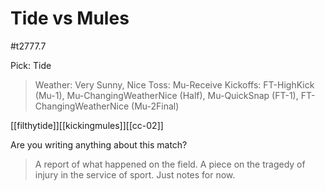 # Tide vs Mules

#t2777.7

Pick: Tide



> Weather: Very Sunny, Nice
> Toss: Mu-Receive
> Kickoffs: FT-HighKick (Mu-1), Mu-ChangingWeatherNice (Half), Mu-QuickSnap (FT-1), FT-ChangingWeatherNice (Mu-2Final)

[[filthytide]][[kickingmules]][[cc-02]]





Are you writing anything about this match?

> A report of what happened on the field.
> A piece on the tragedy of injury in the service of sport.
> Just notes for now.

